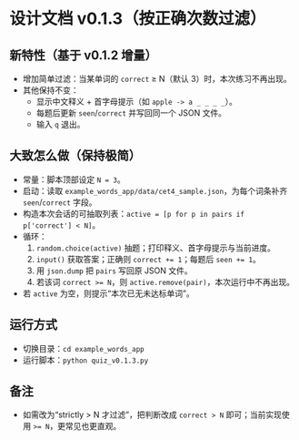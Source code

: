 # 设计文档 v0.1.3（按正确次数过滤）

## 新特性（基于 v0.1.2 增量）
- 增加简单过滤：当某单词的 `correct` ≥ N（默认 3）时，本次练习不再出现。
- 其他保持不变：
  - 显示中文释义 + 首字母提示（如 `apple -> a _ _ _ _`）。
  - 每题后更新 `seen`/`correct` 并写回同一个 JSON 文件。
  - 输入 `q` 退出。

## 大致怎么做（保持极简）
- 常量：脚本顶部设定 `N = 3`。
- 启动：读取 `example_words_app/data/cet4_sample.json`，为每个词条补齐 `seen`/`correct` 字段。
- 构造本次会话的可抽取列表：`active = [p for p in pairs if p['correct'] < N]`。
- 循环：
  1) `random.choice(active)` 抽题；打印释义、首字母提示与当前进度。
  2) `input()` 获取答案；正确则 `correct += 1`；每题后 `seen += 1`。
  3) 用 `json.dump` 把 `pairs` 写回原 JSON 文件。
  4) 若该词 `correct >= N`，则 `active.remove(pair)`，本次运行中不再出现。
- 若 `active` 为空，则提示“本次已无未达标单词”。

## 运行方式
- 切换目录：`cd example_words_app`
- 运行脚本：`python quiz_v0.1.3.py`

## 备注
- 如需改为“strictly > N 才过滤”，把判断改成 `correct > N` 即可；当前实现使用 `>= N`，更常见也更直观。
